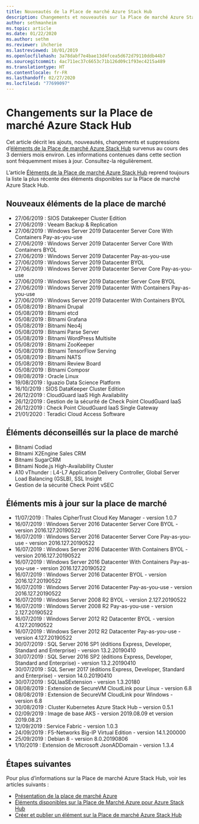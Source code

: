 ```yaml
---
title: Nouveautés de la Place de marché Azure Stack Hub
description: Changements et nouveautés sur la Place de marché Azure Stack Hub.
author: sethmanheim
ms.topic: article
ms.date: 01/22/2020
ms.author: sethm
ms.reviewer: ihcherie
ms.lastreviewed: 10/01/2019
ms.openlocfilehash: 3a78dabf7e4bae13d4fcea5d672d79110ddb44b7
ms.sourcegitcommit: 4ac711ec37c6653c71b126d09c1f93ec4215a489
ms.translationtype: HT
ms.contentlocale: fr-FR
ms.lasthandoff: 02/27/2020
ms.locfileid: "77699097"
---
```

# <a name="azure-stack-hub-marketplace-changes"></a>Changements sur la Place de marché Azure Stack Hub

Cet article décrit les ajouts, nouveautés, changements et suppressions d’[éléments de la Place de marché Azure Stack Hub](azure-stack-marketplace-azure-items.md) survenus au cours des 3 derniers mois environ. Les informations contenues dans cette section sont fréquemment mises à jour. Consultez-la régulièrement.

L’article [Éléments de la Place de marché Azure Stack Hub](azure-stack-marketplace-azure-items.md) reprend toujours la liste la plus récente des éléments disponibles sur la Place de marché Azure Stack Hub.

## <a name="new-marketplace-items"></a>Nouveaux éléments de la place de marché

- 27/06/2019 : SIOS Datakeeper Cluster Edition
- 27/06/2019 : Veeam Backup & Replication
- 27/06/2019 : Windows Server 2019 Datacenter Server Core With Containers Pay-as-you-use
- 27/06/2019 : Windows Server 2019 Datacenter Server Core With Containers BYOL
- 27/06/2019 : Windows Server 2019 Datacenter Pay-as-you-use
- 27/06/2019 : Windows Server 2019 Datacenter BYOL
- 27/06/2019 : Windows Server 2019 Datacenter Server Core Pay-as-you-use
- 27/06/2019 : Windows Server 2019 Datacenter Server Core BYOL
- 27/06/2019 : Windows Server 2019 Datacenter With Containers Pay-as-you-use
- 27/06/2019 : Windows Server 2019 Datacenter With Containers BYOL
- 05/08/2019 : Bitnami Drupal
- 05/08/2019 : Bitnami etcd
- 05/08/2019 : Bitnami Grafana
- 05/08/2019 : Bitnami Neo4j
- 05/08/2019 : Bitnami Parse Server
- 05/08/2019 : Bitnami WordPress Multisite
- 05/08/2019 : Bitnami ZooKeeper
- 05/08/2019 : Bitnami TensorFlow Serving
- 05/08/2019 : Bitnami NATS
- 05/08/2019 : Bitnami Review Board
- 05/08/2019 : Bitnami Composr
- 09/08/2019 : Oracle Linux
- 19/08/2019 : Iguazio Data Science Platform
- 16/10/2019 : SIOS DataKeeper Cluster Edition
- 26/12/2019 : CloudGuard IaaS High Availability
- 26/12/2019 : Gestion de la sécurité de Check Point CloudGuard IaaS
- 26/12/2019 : Check Point CloudGuard IaaS Single Gateway
- 21/01/2020 : Teradici Cloud Access Software

## <a name="deprecated-marketplace-items"></a>Éléments déconseillés sur la place de marché

- Bitnami Codiad
- Bitnami X2Engine Sales CRM
- Bitnami SugarCRM
- Bitnami Node.js High-Availability Cluster
- A10 vThunder : L4-L7 Application Delivery Controller, Global Server Load Balancing (GSLB), SSL Insight
- Gestion de la sécurité Check Point vSEC

## <a name="updated-marketplace-items"></a>Éléments mis à jour sur la place de marché

- 11/07/2019 :   Thales CipherTrust Cloud Key Manager - version 1.0.7
- 16/07/2019 :   Windows Server 2016 Datacenter Server Core BYOL - version 2016.127.20190522
- 16/07/2019 :   Windows Server 2016 Datacenter Server Core Pay-as-you-use - version 2016.127.20190522
- 16/07/2019 :   Windows Server 2016 Datacenter With Containers BYOL - version 2016.127.20190522
- 16/07/2019 :   Windows Server 2016 Datacenter With Containers Pay-as-you-use - version 2016.127.20190522
- 16/07/2019 :   Windows Server 2016 Datacenter BYOL - version 2016.127.20190522
- 16/07/2019 :   Windows Server 2016 Datacenter Pay-as-you-use - version 2016.127.20190522
- 16/07/2019 :   Windows Server 2008 R2 BYOL - version 2.127.20190522
- 16/07/2019 :   Windows Server 2008 R2 Pay-as-you-use - version 2.127.20190522
- 16/07/2019 :   Windows Server 2012 R2 Datacenter BYOL - version 4.127.20190522
- 16/07/2019 :   Windows Server 2012 R2 Datacenter Pay-as-you-use - version 4.127.20190522
- 30/07/2019 : SQL Server 2016 SP1 (éditions Express, Developer, Standard and Enterprise) - version 13.2.20190410
- 30/07/2019 : SQL Server 2016 SP2 (éditions Express, Developer, Standard and Enterprise) - version 13.2.20190410
- 30/07/2019 : SQL Server 2017 (éditions Express, Developer, Standard and Enterprise) - version 14.0.20190410
- 30/07/2019 : SQLIaaSExtension - version 1.3.20180
- 08/08/2019 : Extension de SecureVM CloudLink pour Linux - version 6.8
- 08/08/2019 : Extension de SecureVM CloudLink pour Windows - version 6.8
- 30/08/2019 : Cluster Kubernetes Azure Stack Hub – version 0.5.1
- 02/09/2019 : Image de base AKS - version 2019.08.09 et version 2019.08.21
- 12/09/2019 : Service Fabric - version 1.0.3
- 24/09/2019 : F5-Networks Big-IP Virtual Edition - version 14.1.200000
- 25/09/2019 : Debian 8 - version 8.0.20190806
- 1/10/2019 :  Extension de Microsoft JsonADDomain - version 1.3.4


## <a name="next-steps"></a>Étapes suivantes

Pour plus d’informations sur la Place de marché Azure Stack Hub, voir les articles suivants :

- [Présentation de la place de marché Azure](azure-stack-marketplace.md)
- [Éléments disponibles sur la Place de Marché Azure pour Azure Stack Hub](azure-stack-marketplace-azure-items.md)
- [Créer et publier un élément sur la Place de marché Azure Stack Hub](azure-stack-create-and-publish-marketplace-item.md)

